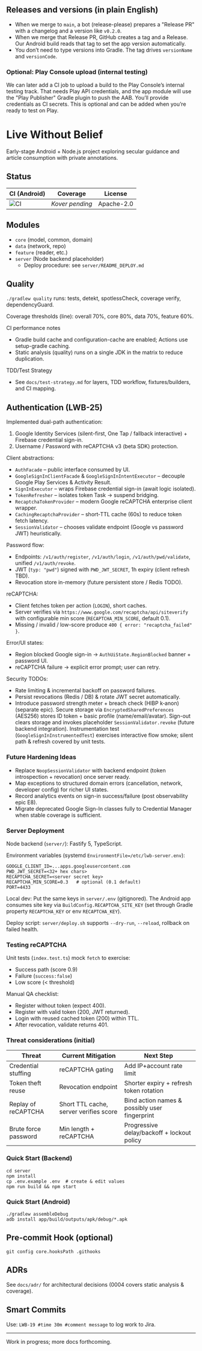 ## Releases and versions (in plain English)

- When we merge to `main`, a bot (release-please) prepares a "Release PR" with a changelog and a version like `v0.2.0`.
- When we merge that Release PR, GitHub creates a tag and a Release. Our Android build reads that tag to set the app version automatically.
- You don’t need to type versions into Gradle. The tag drives `versionName` and `versionCode`.

### Optional: Play Console upload (internal testing)

We can later add a CI job to upload a build to the Play Console’s internal testing track. That needs Play API credentials, and the app module will use the "Play Publisher" Gradle plugin to push the AAB. You’ll provide credentials as CI secrets. This is optional and can be added when you’re ready to test on Play.

# Live Without Belief

Early-stage Android + Node.js project exploring secular guidance and article consumption with private annotations.

## Status

| CI (Android) | Coverage | License |
|--------------|----------|---------|
| ![CI](https://github.com/KDProgramming2025/LiveWithoutBelief/actions/workflows/android.yml/badge.svg) | _Kover pending_ | Apache-2.0 |

## Modules
- `core` (model, common, domain)
- `data` (network, repo)
- `feature` (reader, etc.)
- `server` (Node backend placeholder)
	- Deploy procedure: see `server/README_DEPLOY.md`

## Quality
`./gradlew quality` runs: tests, detekt, spotlessCheck, coverage verify, dependencyGuard.

Coverage thresholds (line): overall 70%, core 80%, data 70%, feature 60%.

CI performance notes
- Gradle build cache and configuration-cache are enabled; Actions use setup-gradle caching.
- Static analysis (quality) runs on a single JDK in the matrix to reduce duplication.

TDD/Test Strategy
- See `docs/test-strategy.md` for layers, TDD workflow, fixtures/builders, and CI mapping.

## Authentication (LWB-25)
Implemented dual-path authentication:

1. Google Identity Services (silent-first, One Tap / fallback interactive) + Firebase credential sign-in.
2. Username / Password with reCAPTCHA v3 (beta SDK) protection.

Client abstractions:
- `AuthFacade` – public interface consumed by UI.
- `GoogleSignInClientFacade` & `GoogleSignInIntentExecutor` – decouple Google Play Services & Activity Result.
- `SignInExecutor` – wraps Firebase credential sign-in (await logic isolated).
- `TokenRefresher` – isolates token Task -> suspend bridging.
 - `RecaptchaTokenProvider` – modern Google reCAPTCHA enterprise client wrapper.
 - `CachingRecaptchaProvider` – short‑TTL cache (60s) to reduce token fetch latency.
 - `SessionValidator` – chooses validate endpoint (Google vs password JWT) heuristically.

Password flow:
 - Endpoints: `/v1/auth/register`, `/v1/auth/login`, `/v1/auth/pwd/validate`, unified `/v1/auth/revoke`.
 - JWT (`typ: "pwd"`) signed with `PWD_JWT_SECRET`, 1h expiry (client refresh TBD).
 - Revocation store in-memory (future persistent store / Redis TODO).

reCAPTCHA:
 - Client fetches token per action (`LOGIN`), short caches.
 - Server verifies via `https://www.google.com/recaptcha/api/siteverify` with configurable min score (`RECAPTCHA_MIN_SCORE`, default 0.1).
 - Missing / invalid / low-score produce `400 { error: "recaptcha_failed" }`.

Error/UI states:
 - Region blocked Google sign-in -> `AuthUiState.RegionBlocked` banner + password UI.
 - reCAPTCHA failure -> explicit error prompt; user can retry.

Security TODOs:
 - Rate limiting & incremental backoff on password failures.
 - Persist revocations (Redis / DB) & rotate JWT secret automatically.
 - Introduce password strength meter + breach check (HIBP k‑anon) (separate epic).
Secure storage via `EncryptedSharedPreferences` (AES256) stores ID token + basic profile (name/email/avatar).
Sign-out clears storage and invokes placeholder `SessionValidator.revoke` (future backend integration).
Instrumentation test (`GoogleSignInInstrumentedTest`) exercises interactive flow smoke; silent path & refresh covered by unit tests.

### Future Hardening Ideas
- Replace `NoopSessionValidator` with backend endpoint (token introspection + revocation) once server ready.
- Map exceptions to structured domain errors (cancellation, network, developer config) for richer UI states.
- Record analytics events on sign-in success/failure (post observability epic E8).
 - Migrate deprecated Google Sign-In classes fully to Credential Manager when stable coverage is sufficient.

### Server Deployment

Node backend (`server/`): Fastify 5, TypeScript.

Environment variables (systemd `EnvironmentFile=/etc/lwb-server.env`):
```
GOOGLE_CLIENT_ID=...apps.googleusercontent.com
PWD_JWT_SECRET=<32+ hex chars>
RECAPTCHA_SECRET=<server secret key>
RECAPTCHA_MIN_SCORE=0.3   # optional (0.1 default)
PORT=4433
```

Local dev: Put the same keys in `server/.env` (gitignored). The Android app consumes site key via `BuildConfig.RECAPTCHA_SITE_KEY` (set through Gradle property `RECAPTCHA_KEY` or env `RECAPTCHA_KEY`).

Deploy script: `server/deploy.sh` supports `--dry-run`, `--reload`, rollback on failed health.

### Testing reCAPTCHA
Unit tests (`index.test.ts`) mock `fetch` to exercise:
 - Success path (score 0.9)
 - Failure (`success:false`)
 - Low score (< threshold)

Manual QA checklist:
 - Register without token (expect 400).
 - Register with valid token (200, JWT returned).
 - Login with reused cached token (200) within TTL.
 - After revocation, validate returns 401.

### Threat considerations (initial)
| Threat | Current Mitigation | Next Step |
|--------|--------------------|-----------|
| Credential stuffing | reCAPTCHA gating | Add IP+account rate limit |
| Token theft reuse | Revocation endpoint | Shorter expiry + refresh token rotation |
| Replay of reCAPTCHA | Short TTL cache, server verifies score | Bind action names & possibly user fingerprint |
| Brute force password | Min length + reCAPTCHA | Progressive delay/backoff + lockout policy |

### Quick Start (Backend)
```
cd server
npm install
cp .env.example .env  # create & edit values
npm run build && npm start
```

### Quick Start (Android)
```
./gradlew assembleDebug
adb install app/build/outputs/apk/debug/*.apk
```

## Pre-commit Hook (optional)
```
git config core.hooksPath .githooks
```

## ADRs
See `docs/adr/` for architectural decisions (0004 covers static analysis & coverage).

## Smart Commits
Use: `LWB-19 #time 30m #comment message` to log work to Jira.

---
Work in progress; more docs forthcoming.
